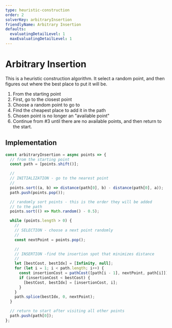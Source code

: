 ```yaml
---
type: heuristic-construction
order: 2
solverKey: arbitraryInsertion
friendlyName: Arbitrary Insertion
defaults:
  evaluatingDetailLevel: 1
  maxEvaluatingDetailLevel: 1
---
```


# Arbitrary Insertion

This is a heuristic construction algorithm. It select a random point, and then figures out where the best place to put it will be.

1. From the starting point
2. First, go to the closest point
3. Choose a random point to go to
4. Find the cheapest place to add it in the path
5. Chosen point is no longer an "available point"
6. Continue from #3 until there are no available points, and then return to the start.

## Implementation

```javascript
const arbitraryInsertion = async points => {
  // from the starting point
  const path = [points.shift()];

  //
  // INITIALIZATION - go to the nearest point
  //
  points.sort((a, b) => distance(path[0], b) - distance(path[0], a));
  path.push(points.pop());

  // randomly sort points - this is the order they will be added
  // to the path
  points.sort(() => Math.random() - 0.5);

  while (points.length > 0) {
    //
    // SELECTION - choose a next point randomly
    //
    const nextPoint = points.pop();

    //
    // INSERTION -find the insertion spot that minimizes distance
    //
    let [bestCost, bestIdx] = [Infinity, null];
    for (let i = 1; i < path.length; i++) {
      const insertionCost = pathCost([path[i - 1], nextPoint, path[i]]);
      if (insertionCost < bestCost) {
        [bestCost, bestIdx] = [insertionCost, i];
      }
    }
    path.splice(bestIdx, 0, nextPoint);
  }

  // return to start after visiting all other points
  path.push(path[0]);
};
```
